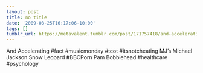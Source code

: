 ```yaml
---
layout: post
title: no title
date: '2009-08-25T16:17:06-10:00'
tags: []
tumblr_url: https://metavalent.tumblr.com/post/171757418/and-accelerating-fact-musicmonday-tcot
---
```

And Accelerating #fact #musicmonday #tcot #itsnotcheating MJ’s Michael Jackson Snow Leopard #BBCPorn Pam Bobblehead #healthcare #psychology

